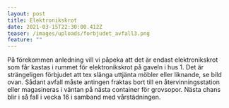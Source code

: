 ```yaml
---
layout: post
title: Elektronikskrot
date: 2021-03-15T22:30:00.412Z
teaser: /images/uploads/forbjudet_avfall3.png
feature: ""
---
```

På förekommen anledning vill vi påpeka att det är endast elektronikskrot som får kastas i rummet för elektronikskrot på gaveln i hus 1. Det är strängeligen förbjudet att tex slänga uttjänta möbler eller liknande, se bild ovan. Sådant avfall måste antingen fraktas bort till en återvinningsstation eller magasineras i väntan på nästa container för grovsopor. Nästa chans blir i så fall i vecka 16 i samband med vårstädningen.